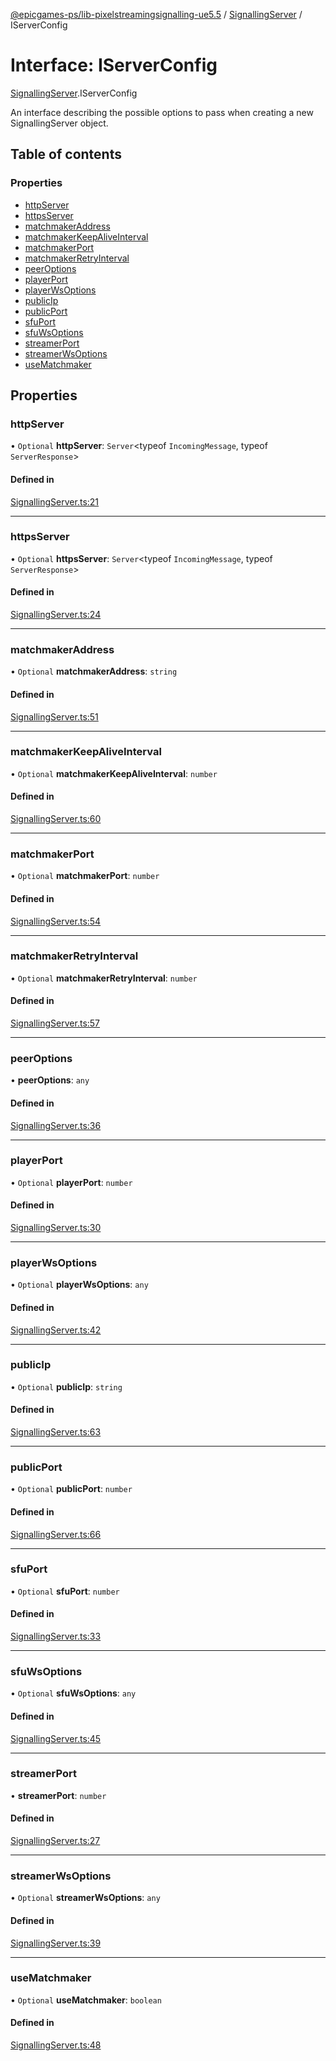 [@epicgames-ps/lib-pixelstreamingsignalling-ue5.5](../README.md) / [SignallingServer](../modules/SignallingServer.md) / IServerConfig

# Interface: IServerConfig

[SignallingServer](../modules/SignallingServer.md).IServerConfig

An interface describing the possible options to pass when creating
a new SignallingServer object.

## Table of contents

### Properties

- [httpServer](SignallingServer.IServerConfig.md#httpserver)
- [httpsServer](SignallingServer.IServerConfig.md#httpsserver)
- [matchmakerAddress](SignallingServer.IServerConfig.md#matchmakeraddress)
- [matchmakerKeepAliveInterval](SignallingServer.IServerConfig.md#matchmakerkeepaliveinterval)
- [matchmakerPort](SignallingServer.IServerConfig.md#matchmakerport)
- [matchmakerRetryInterval](SignallingServer.IServerConfig.md#matchmakerretryinterval)
- [peerOptions](SignallingServer.IServerConfig.md#peeroptions)
- [playerPort](SignallingServer.IServerConfig.md#playerport)
- [playerWsOptions](SignallingServer.IServerConfig.md#playerwsoptions)
- [publicIp](SignallingServer.IServerConfig.md#publicip)
- [publicPort](SignallingServer.IServerConfig.md#publicport)
- [sfuPort](SignallingServer.IServerConfig.md#sfuport)
- [sfuWsOptions](SignallingServer.IServerConfig.md#sfuwsoptions)
- [streamerPort](SignallingServer.IServerConfig.md#streamerport)
- [streamerWsOptions](SignallingServer.IServerConfig.md#streamerwsoptions)
- [useMatchmaker](SignallingServer.IServerConfig.md#usematchmaker)

## Properties

### httpServer

• `Optional` **httpServer**: `Server`\<typeof `IncomingMessage`, typeof `ServerResponse`\>

#### Defined in

[SignallingServer.ts:21](https://github.com/mcottontensor/PixelStreamingInfrastructure/blob/8a78930/Signalling/src/SignallingServer.ts#L21)

___

### httpsServer

• `Optional` **httpsServer**: `Server`\<typeof `IncomingMessage`, typeof `ServerResponse`\>

#### Defined in

[SignallingServer.ts:24](https://github.com/mcottontensor/PixelStreamingInfrastructure/blob/8a78930/Signalling/src/SignallingServer.ts#L24)

___

### matchmakerAddress

• `Optional` **matchmakerAddress**: `string`

#### Defined in

[SignallingServer.ts:51](https://github.com/mcottontensor/PixelStreamingInfrastructure/blob/8a78930/Signalling/src/SignallingServer.ts#L51)

___

### matchmakerKeepAliveInterval

• `Optional` **matchmakerKeepAliveInterval**: `number`

#### Defined in

[SignallingServer.ts:60](https://github.com/mcottontensor/PixelStreamingInfrastructure/blob/8a78930/Signalling/src/SignallingServer.ts#L60)

___

### matchmakerPort

• `Optional` **matchmakerPort**: `number`

#### Defined in

[SignallingServer.ts:54](https://github.com/mcottontensor/PixelStreamingInfrastructure/blob/8a78930/Signalling/src/SignallingServer.ts#L54)

___

### matchmakerRetryInterval

• `Optional` **matchmakerRetryInterval**: `number`

#### Defined in

[SignallingServer.ts:57](https://github.com/mcottontensor/PixelStreamingInfrastructure/blob/8a78930/Signalling/src/SignallingServer.ts#L57)

___

### peerOptions

• **peerOptions**: `any`

#### Defined in

[SignallingServer.ts:36](https://github.com/mcottontensor/PixelStreamingInfrastructure/blob/8a78930/Signalling/src/SignallingServer.ts#L36)

___

### playerPort

• `Optional` **playerPort**: `number`

#### Defined in

[SignallingServer.ts:30](https://github.com/mcottontensor/PixelStreamingInfrastructure/blob/8a78930/Signalling/src/SignallingServer.ts#L30)

___

### playerWsOptions

• `Optional` **playerWsOptions**: `any`

#### Defined in

[SignallingServer.ts:42](https://github.com/mcottontensor/PixelStreamingInfrastructure/blob/8a78930/Signalling/src/SignallingServer.ts#L42)

___

### publicIp

• `Optional` **publicIp**: `string`

#### Defined in

[SignallingServer.ts:63](https://github.com/mcottontensor/PixelStreamingInfrastructure/blob/8a78930/Signalling/src/SignallingServer.ts#L63)

___

### publicPort

• `Optional` **publicPort**: `number`

#### Defined in

[SignallingServer.ts:66](https://github.com/mcottontensor/PixelStreamingInfrastructure/blob/8a78930/Signalling/src/SignallingServer.ts#L66)

___

### sfuPort

• `Optional` **sfuPort**: `number`

#### Defined in

[SignallingServer.ts:33](https://github.com/mcottontensor/PixelStreamingInfrastructure/blob/8a78930/Signalling/src/SignallingServer.ts#L33)

___

### sfuWsOptions

• `Optional` **sfuWsOptions**: `any`

#### Defined in

[SignallingServer.ts:45](https://github.com/mcottontensor/PixelStreamingInfrastructure/blob/8a78930/Signalling/src/SignallingServer.ts#L45)

___

### streamerPort

• **streamerPort**: `number`

#### Defined in

[SignallingServer.ts:27](https://github.com/mcottontensor/PixelStreamingInfrastructure/blob/8a78930/Signalling/src/SignallingServer.ts#L27)

___

### streamerWsOptions

• `Optional` **streamerWsOptions**: `any`

#### Defined in

[SignallingServer.ts:39](https://github.com/mcottontensor/PixelStreamingInfrastructure/blob/8a78930/Signalling/src/SignallingServer.ts#L39)

___

### useMatchmaker

• `Optional` **useMatchmaker**: `boolean`

#### Defined in

[SignallingServer.ts:48](https://github.com/mcottontensor/PixelStreamingInfrastructure/blob/8a78930/Signalling/src/SignallingServer.ts#L48)
